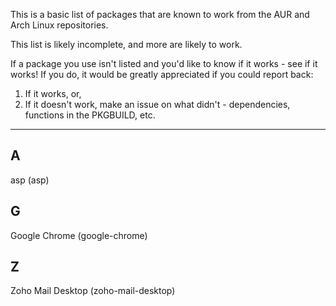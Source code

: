 This is a basic list of packages that are known to work from the AUR and Arch Linux repositories.

This list is likely incomplete, and more are likely to work.

If a package you use isn't listed and you'd like to know if it works - see if it works! If you do, it would be greatly appreciated if you could report back:

1. If it works, or,
2. If it doesn't work, make an issue on what didn't - dependencies, functions in the PKGBUILD, etc.

---

## A
asp (asp)

## G
Google Chrome (google-chrome)

## Z
Zoho Mail Desktop (zoho-mail-desktop)
